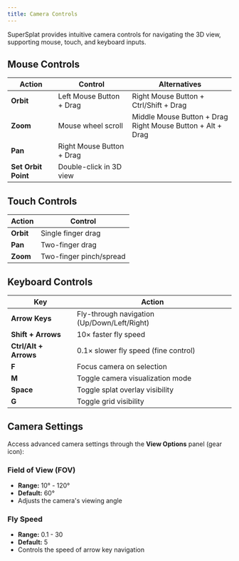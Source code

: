 ```yaml
---
title: Camera Controls
---
```


SuperSplat provides intuitive camera controls for navigating the 3D view, supporting mouse, touch, and keyboard inputs.

## Mouse Controls

| Action | Control | Alternatives |
|--------|---------|--------------|
| **Orbit** | Left Mouse Button + Drag | Right Mouse Button + Ctrl/Shift + Drag |
| **Zoom** | Mouse wheel scroll | Middle Mouse Button + Drag<br/>Right Mouse Button + Alt + Drag |
| **Pan** | Right Mouse Button + Drag | |
| **Set Orbit Point** | Double-click in 3D view | |

## Touch Controls

| Action | Control |
|--------|---------|
| **Orbit** | Single finger drag |
| **Pan** | Two-finger drag |
| **Zoom** | Two-finger pinch/spread |

## Keyboard Controls

| Key | Action |
|-----|--------|
| **Arrow Keys** | Fly-through navigation (Up/Down/Left/Right) |
| **Shift + Arrows** | 10× faster fly speed |
| **Ctrl/Alt + Arrows** | 0.1× slower fly speed (fine control) |
| **F** | Focus camera on selection |
| **M** | Toggle camera visualization mode |
| **Space** | Toggle splat overlay visibility |
| **G** | Toggle grid visibility |

## Camera Settings

Access advanced camera settings through the **View Options** panel (gear icon):

### Field of View (FOV)

- **Range:** 10° - 120°
- **Default:** 60°
- Adjusts the camera's viewing angle

### Fly Speed

- **Range:** 0.1 - 30
- **Default:** 5
- Controls the speed of arrow key navigation
